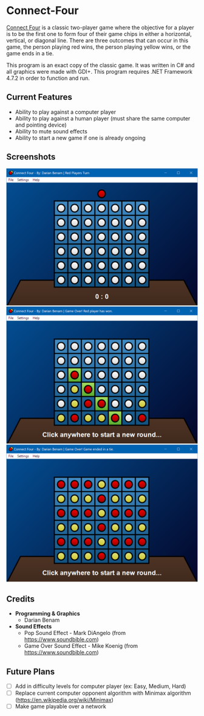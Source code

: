 # Connect-Four
[Connect Four](https://en.wikipedia.org/wiki/Connect_Four) is a classic two-player game where the objective for a player is to be the first one to form four of their game chips in either a horizontal, vertical, or diagonal line. There are three outcomes that can occur in this game, the person playing red wins, the person playing yellow wins, or the game ends in a tie.

This program is an exact copy of the classic game. It was written in C# and all graphics were made with GDI+. This program requires .NET Framework 4.7.2 in order to function and run.

## Current Features
* Ability to play against a computer player
* Ability to play against a human player (must share the same computer and pointing device)
* Ability to mute sound effects
* Ability to start a new game if one is already ongoing

## Screenshots
![New game starts](https://raw.githubusercontent.com/BeardedFish/Connect-Four/master/Screenshots/screenshot1.png)
![Red player wins](https://raw.githubusercontent.com/BeardedFish/Connect-Four/master/Screenshots/screenshot2.png)
![Game ends in a tie](https://raw.githubusercontent.com/BeardedFish/Connect-Four/master/Screenshots/screenshot3.png)

## Credits
* **Programming & Graphics**
  * Darian Benam
* **Sound Effects**
  * Pop Sound Effect - Mark DiAngelo (from https://www.soundbible.com)
  * Game Over Sound Effect - Mike Koenig (from https://www.soundbible.com)

## Future Plans
- [ ] Add in difficulty levels for computer player (ex: Easy, Medium, Hard)
- [ ] Replace current computer opponent algorithm with Minimax algorithm (https://en.wikipedia.org/wiki/Minimax)
- [ ] Make game playable over a network
